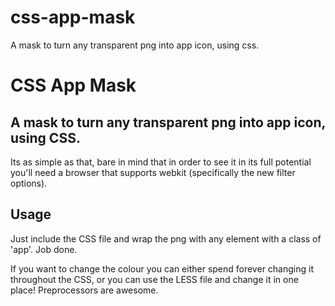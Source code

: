 css-app-mask
============

A mask to turn any transparent png into app icon, using css.



CSS App Mask
============

A mask to turn any transparent png into app icon, using CSS.
--------------------

Its as simple as that, bare in mind that in order to see it in its full potential you'll need a browser that supports webkit (specifically the new filter options).

Usage
--------------------
Just include the CSS file and wrap the png with any element with a class of 'app'. Job done.

If you want to change the colour you can either spend forever changing it throughout the CSS, or you can use the LESS file and change it in one place! Preprocessors are awesome.